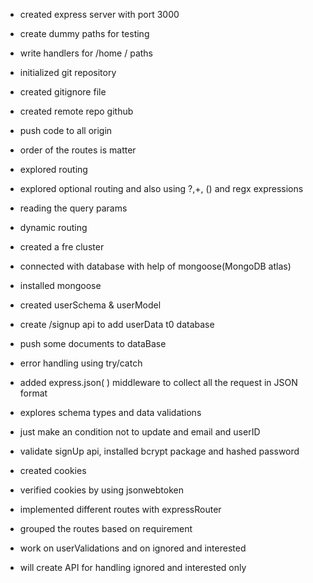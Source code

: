 - created express server with port 3000
- create dummy paths for testing
- write handlers for /home / paths
- initialized git repository
- created gitignore file
- created remote repo github
- push code to all origin
- order of the routes is matter
- explored routing
- explored optional routing and also using ?,+, () and regx expressions
- reading the query params
- dynamic routing
- created a fre cluster
- connected with database with help of mongoose(MongoDB atlas)
- installed mongoose
- created userSchema & userModel
- create /signup api to add userData t0 database
- push some documents to dataBase
- error handling using try/catch
- added express.json( ) middleware to collect all the request in JSON format
- explores schema types and data validations
- just make an condition not to update and email and userID
- validate signUp api, installed bcrypt package and hashed password
- created cookies
- verified cookies by using jsonwebtoken

- implemented different routes with expressRouter
- grouped the routes based on requirement
- work on userValidations and on ignored and interested
- will create API for handling ignored and interested only

